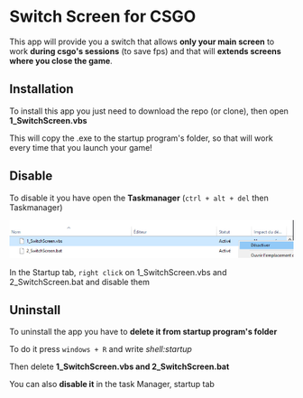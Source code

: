 
# Switch Screen for CSGO

This app will provide you a switch that allows **only your main screen** to work **during csgo's sessions** (to save fps) and that will **extends screens where you close the game**.

## Installation

To install this app you just need to download the repo (or clone), then open **1_SwitchScreen.vbs**

This will copy the .exe to the startup program's folder, so that will work every time that you launch your game!


## Disable

To disable it you have open the **Taskmanager** (`ctrl + alt + del` then Taskmanager)

![disable script](/images/disable.png)

In the Startup tab, `right click` on 1_SwitchScreen.vbs and 2_SwitchScreen.bat and disable them


## Uninstall

To uninstall the app you have to **delete it from startup program's folder**

To do it press `windows + R` and write *shell:startup*

Then delete **1_SwitchScreen.vbs and 2_SwitchScreen.bat**

You can also **disable it** in the task Manager, startup tab
